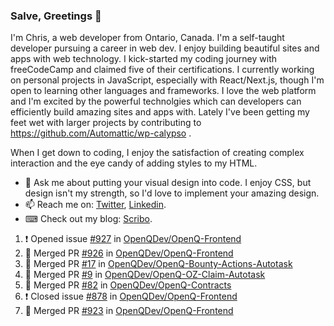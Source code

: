 ### Salve, Greetings 👋

I'm Chris, a web developer from Ontario, Canada. I'm a self-taught developer pursuing a career in web dev. I enjoy building beautiful sites and apps with web technology.
I kick-started my coding journey with freeCodeCamp and claimed five of their certifications.  I currently working on personal projects in JavaScript, especially with React/Next.js, though I'm open to learning other languages and frameworks. I love the web platform and I'm excited by the powerful technolgies which can developers can efficiently build amazing sites and apps with. Lately I've been getting my feet wet with larger projects by contributing to https://github.com/Automattic/wp-calypso .

When I get down to coding, I enjoy the satisfaction of creating complex interaction and the eye candy of adding styles to my HTML. 

- 💬 Ask me about putting your visual design into code. I enjoy CSS, but design isn't my strength, so I'd love to implement your amazing design.
- 📫 Reach me on: [Twitter](https://twitter.com/Christo28120856), [Linkedin](https://www.linkedin.com/in/christopher-stevers-07b9a5204/).
- ⌨ Check out my blog: [Scribo](https://christopherstevers.cf).
<!--
**Christopher-Stevers/Christopher-Stevers** is a ✨ _special_ ✨ repository because its `README.md` (this file) appears on your GitHub profile.

Here are some ideas to get you started:

- 🔭 I’m currently working on ...
- 🌱 I’m currently learning ...
- 👯 I’m looking to collaborate on ...
- 🤔 I’m looking for help with ...
- 😄 Pronouns: ...
- ⚡ Fun fact: ...
-->

<!--START_SECTION:activity-->
1. ❗️ Opened issue [#927](https://github.com/OpenQDev/OpenQ-Frontend/issues/927) in [OpenQDev/OpenQ-Frontend](https://github.com/OpenQDev/OpenQ-Frontend)
2. 🎉 Merged PR [#926](https://github.com/OpenQDev/OpenQ-Frontend/pull/926) in [OpenQDev/OpenQ-Frontend](https://github.com/OpenQDev/OpenQ-Frontend)
3. 🎉 Merged PR [#17](https://github.com/OpenQDev/OpenQ-Bounty-Actions-Autotask/pull/17) in [OpenQDev/OpenQ-Bounty-Actions-Autotask](https://github.com/OpenQDev/OpenQ-Bounty-Actions-Autotask)
4. 🎉 Merged PR [#9](https://github.com/OpenQDev/OpenQ-OZ-Claim-Autotask/pull/9) in [OpenQDev/OpenQ-OZ-Claim-Autotask](https://github.com/OpenQDev/OpenQ-OZ-Claim-Autotask)
5. 🎉 Merged PR [#82](https://github.com/OpenQDev/OpenQ-Contracts/pull/82) in [OpenQDev/OpenQ-Contracts](https://github.com/OpenQDev/OpenQ-Contracts)
6. ❗️ Closed issue [#878](https://github.com/OpenQDev/OpenQ-Frontend/issues/878) in [OpenQDev/OpenQ-Frontend](https://github.com/OpenQDev/OpenQ-Frontend)
7. 🎉 Merged PR [#923](https://github.com/OpenQDev/OpenQ-Frontend/pull/923) in [OpenQDev/OpenQ-Frontend](https://github.com/OpenQDev/OpenQ-Frontend)
<!--END_SECTION:activity-->
